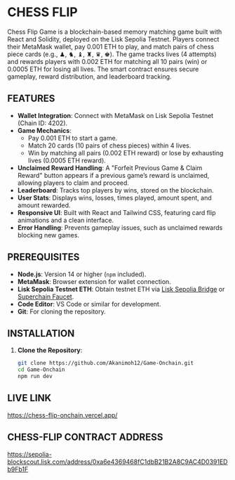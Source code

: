 # CHESS FLIP

Chess Flip Game is a blockchain-based memory matching game built with React and Solidity, deployed on the Lisk Sepolia Testnet. Players connect their MetaMask wallet, pay 0.001 ETH to play, and match pairs of chess piece cards (e.g., ♟, ♞, ♝, ♜, ♛, ♚). The game tracks lives (4 attempts) and rewards players with 0.002 ETH for matching all 10 pairs (win) or 0.0005 ETH for losing all lives. The smart contract ensures secure gameplay, reward distribution, and leaderboard tracking.

## FEATURES

- **Wallet Integration**: Connect with MetaMask on Lisk Sepolia Testnet (Chain ID: 4202).
- **Game Mechanics**:
  - Pay 0.001 ETH to start a game.
  - Match 20 cards (10 pairs of chess pieces) within 4 lives.
  - Win by matching all pairs (0.002 ETH reward) or lose by exhausting lives (0.0005 ETH reward).
- **Unclaimed Reward Handling**: A "Forfeit Previous Game & Claim Reward" button appears if a previous game’s reward is unclaimed, allowing players to claim and proceed.
- **Leaderboard**: Tracks top players by wins, stored on the blockchain.
- **User Stats**: Displays wins, losses, times played, amount spent, and amount rewarded.
- **Responsive UI**: Built with React and Tailwind CSS, featuring card flip animations and a clean interface.
- **Error Handling**: Prevents gameplay issues, such as unclaimed rewards blocking new games.

## PREREQUISITES

- **Node.js**: Version 14 or higher (`npm` included).
- **MetaMask**: Browser extension for wallet connection.
- **Lisk Sepolia Testnet ETH**: Obtain testnet ETH via [Lisk Sepolia Bridge](https://portal.lisk.com) or [Superchain Faucet](https://app.superbridge.app/lisk-sepolia).
- **Code Editor**: VS Code or similar for development.
- **Git**: For cloning the repository.

## INSTALLATION

1. **Clone the Repository**:
   ```bash
   git clone https://github.com/Akanimoh12/Game-Onchain.git
   cd Game-Onchain
   npm run dev

## LIVE LINK
https://chess-flip-onchain.vercel.app/

## CHESS-FLIP CONTRACT ADDRESS
https://sepolia-blockscout.lisk.com/address/0xa6e4369468fC1dbB21B2A8C9AC4D0391EDb9Fb1F
